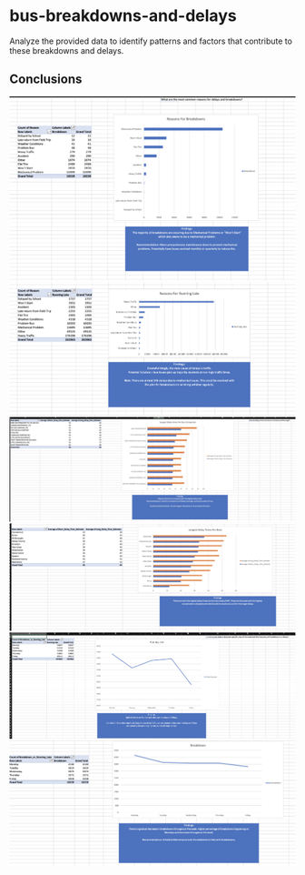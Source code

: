 # bus-breakdowns-and-delays
Analyze the provided data to identify patterns and factors that contribute to these breakdowns and delays.

## Conclusions
![](images/reasons_for_breakdowns.png)
![](images/reasons_for_running_late.png)
![](images/delay_times_per_bus.png)
![](images/delay_times_per_boro.png)
![](images/running_late_correlation.png)
![](images/breakdowns_correlations.png)
